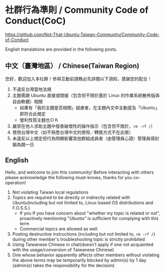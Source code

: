 # 社群行為準則 / Community Code of Conduct(CoC) #
<https://github.com/Not-That-Ubuntu-Taiwan-Community/Community-Code-of-Conduct>

English translations are provided in the following posts.

## 中文（臺灣地區） / Chinese(Taiwan Region) ##
您好，歡迎加入本社群！參與互動前請務必先詳閱以下須知，感謝您的配合！

1. 不違反台灣當地法規
2. 主題需跟 Ubuntu 直接或間接（包含但不限於基於 Linux 的作業系統散佈版與自由軟體）相關
    - 如果有「我的主題是否相關」疑慮者，在主題內文中主動提及「Ubuntu」即符合此規定
    - 營利性質主題也ＯＫ
3. 嚴禁在他人求助主題中發表破壞性的操作指示（包含但不限於，`rm -rf /`）
4. 使用台灣中文（如不熟悉台灣中文的使用／轉換方式不在此限）
5. 未違反以上規定但行為明顯影響其他群組成員者（由管理員心證）管理員得封鎖為期一日

## English ##
Hello, and welcome to join this community!  Before interacting with others please acknowledge the following must-knows, thanks for you co-operation!

1. Not violating Taiwan local regulations
2. Topics are required to be directly or indirectly related with Ubuntu(including but not limited to, Linux-based OS distributions and F.O.S.S.)
    - If you If you have concern about "whether my topic is related or not", proactively mentioning "Ubuntu" is sufficient for complying with this term
    - Commercial topics are allowed as well
3. Posting destructive instructions (including but not limited to, `rm -rf /`) during other member's troubleshooting topic is strictly prohibited
4. Using Taiwanese Chinese in chat(doesn't apply if one not acquainted with the usage/conversion of Taiwanese Chinese)
5. One whose behavior apparently affects other members without violating the above terms may be temporarily blocked by admin(s) by 1 day (admin(s) takes the responsibility for the decision)
